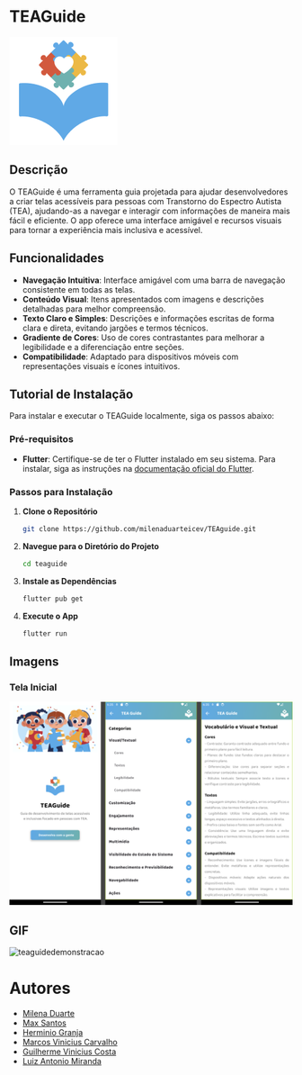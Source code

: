 # TEAGuide

![TEAGuide Logo](assets/icons/ic_launcher.png)

## Descrição

O TEAGuide é uma ferramenta guia projetada para ajudar desenvolvedores a criar telas acessíveis para pessoas com Transtorno do Espectro Autista (TEA), ajudando-as a navegar e interagir com informações de maneira mais fácil e eficiente. O app oferece uma interface amigável e recursos visuais para tornar a experiência mais inclusiva e acessível.

## Funcionalidades

- **Navegação Intuitiva**: Interface amigável com uma barra de navegação consistente em todas as telas.
- **Conteúdo Visual**: Itens apresentados com imagens e descrições detalhadas para melhor compreensão.
- **Texto Claro e Simples**: Descrições e informações escritas de forma clara e direta, evitando jargões e termos técnicos.
- **Gradiente de Cores**: Uso de cores contrastantes para melhorar a legibilidade e a diferenciação entre seções.
- **Compatibilidade**: Adaptado para dispositivos móveis com representações visuais e ícones intuitivos.

## Tutorial de Instalação

Para instalar e executar o TEAGuide localmente, siga os passos abaixo:

### Pré-requisitos

- **Flutter**: Certifique-se de ter o Flutter instalado em seu sistema. Para instalar, siga as instruções na [documentação oficial do Flutter](https://flutter.dev/docs/get-started/install).

### Passos para Instalação

1. **Clone o Repositório**

   ```bash
   git clone https://github.com/milenaduarteicev/TEAguide.git
   ```

2. **Navegue para o Diretório do Projeto**

   ```bash
   cd teaguide
   ```

3. **Instale as Dependências**

   ```bash
   flutter pub get
   ```

4. **Execute o App**

   ```bash
   flutter run
   ```

## Imagens

### Tela Inicial

![Tela Apresentação](screenshots/app.png)


## GIF
![teaguidedemonstracao](https://github.com/milenaduarteicev/TEAguide/assets/130483566/c519a952-fc26-4d7b-b8a2-37c294f3bb5f)

# Autores

- [Milena Duarte](https://github.com/milenaduarteicev)
- [Max Santos]()
- [Herminio Granja]()
- [Marcos Vinicius Carvalho]()
- [Guilherme Vinicius Costa]()
- [Luiz Antonio Miranda]()

